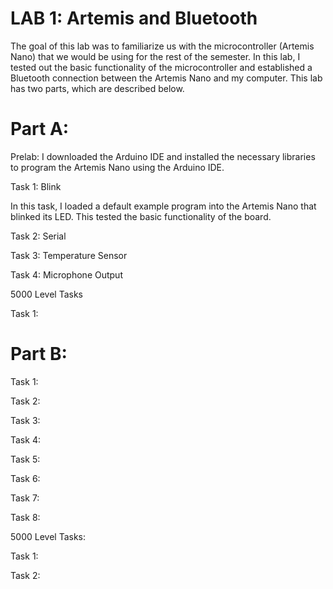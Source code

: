 # LAB 1: Artemis and Bluetooth
The goal of this lab was to familiarize us with the microcontroller (Artemis Nano) that we would be using for the rest of the semester. In this lab, I tested out the basic functionality of the microcontroller and established a Bluetooth connection between the Artemis Nano and my computer. This lab has two parts, which are described below.

# Part A:
Prelab: I downloaded the Arduino IDE and installed the necessary libraries to program the Artemis Nano using the Arduino IDE. 

Task 1: Blink

In this task, I loaded a default example program into the Artemis Nano that blinked its LED. This tested the basic functionality of the board. 

Task 2: Serial

Task 3: Temperature Sensor

Task 4: Microphone Output

5000 Level Tasks

Task 1:

# Part B:

Task 1:

Task 2:

Task 3:

Task 4:

Task 5:

Task 6:

Task 7: 

Task 8:

5000 Level Tasks:

Task 1:

Task 2:




